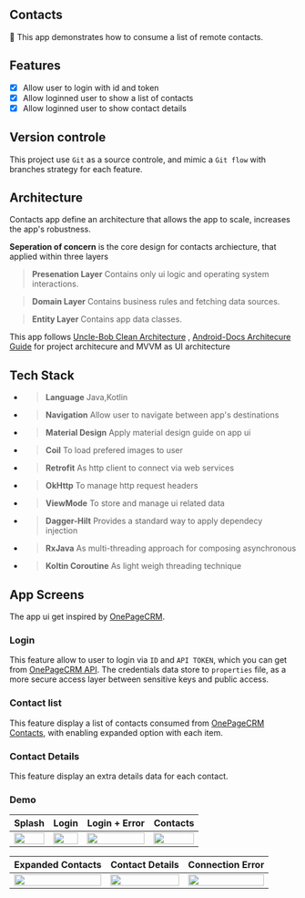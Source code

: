 ## Contacts
:tada: This app demonstrates how to consume a list of remote contacts.

## Features
- [x] Allow user to login with id and token
- [x] Allow loginned user to show a list of contacts
- [x] Allow loginned user to show contact details

## Version controle
This project use `Git` as a source controle, and mimic a `Git flow` with branches strategy for each feature.

## Architecture 
Contacts app define an architecture that allows the app to scale, increases the app's robustness.

**Seperation of concern** is the core design for contacts archiecture, that applied within three layers

> **Presenation Layer**  Contains only ui logic and operating system interactions. 

> **Domain Layer**  Contains business rules and fetching data sources.

> **Entity Layer**  Contains app data classes.

This app follows [Uncle-Bob Clean Architecture](https://blog.cleancoder.com/uncle-bob/2012/08/13/the-clean-architecture.html) ,
[Android-Docs Architecure Guide](https://developer.android.com/jetpack/guide) for project architecure and MVVM as UI architecture

## Tech Stack
- > **Language**  Java,Kotlin
- > **Navigation**  Allow user to navigate between app's destinations 
- > **Material Design** Apply material design guide on app ui
- > **Coil** To load prefered images to user
- > **Retrofit** As http client to connect via web services
- > **OkHttp** To manage http request headers
- > **ViewMode** To store and manage ui related data
- > **Dagger-Hilt** Provides a standard way to apply dependecy injection
- > **RxJava** As multi-threading approach for composing asynchronous
- > **Koltin Coroutine** As light weigh threading technique  

## App Screens
The app ui get inspired by [OnePageCRM](https://play.google.com/store/apps/details?id=com.onepagecrm&hl=en&gl=US).

### Login
This feature allow to user to login via `ID` and `API TOKEN`, which you can get from [OnePageCRM API](https://app.onepagecrm.com/app/api). The credentials
 data store to `properties` file, as a more secure access layer between sensitive keys and public access.
 
### Contact list
This feature display a list of contacts consumed from [OnePageCRM Contacts](https://developer.onepagecrm.com/api/#/Contacts), with enabling 
expanded option with each item.

### Contact Details
This feature display an extra details data for each contact.

### Demo

| Splash | Login | Login + Error | Contacts 
| ------ | ------ | ------| ----- 
| <img src="https://raw.githubusercontent.com/MohamedGElsharkawy/Contacts/master/screen-shots/splash.jpg" align="center" width="100%"/> |<img src="https://raw.githubusercontent.com/MohamedGElsharkawy/Contacts/master/screen-shots/login.jpg" align="center" width="100%"/>|<img src="https://raw.githubusercontent.com/MohamedGElsharkawy/Contacts/master/screen-shots/login-error.jpg" align="center" width="100%" /> |<img src="https://raw.githubusercontent.com/MohamedGElsharkawy/Contacts/master/screen-shots/contacts.jpg" align="center" width="100%"/>


| Expanded Contacts | Contact Details | Connection Error  
| ------ | ------ | ------
|<img src="https://raw.githubusercontent.com/MohamedGElsharkawy/Contacts/master/screen-shots/contacts-expanded.jpg" align="center" width="100%"/> |<img src="https://raw.githubusercontent.com/MohamedGElsharkawy/Contacts/master/screen-shots/details.jpg" align="center" width="100%"/> | <img src="https://raw.githubusercontent.com/MohamedGElsharkawy/Contacts/master/screen-shots/details-conncetion.jpg" align="center" width="100%"/>

 






